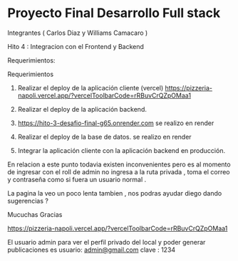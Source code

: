 # Proyecto Final Desarrollo Full stack

Integrantes ( Carlos Diaz y Williams Camacaro )

Hito 4 : Integracion con el Frontend y Backend 

Requerimientos:

Requerimientos
1. Realizar el deploy de la aplicación cliente (vercel)
   https://pizzeria-napoli.vercel.app/?vercelToolbarCode=rRBuvCrQZpOMaa1

3. Realizar el deploy de la aplicación backend.
4. https://hito-3-desafio-final-g65.onrender.com
   se realizo en render 

5. Realizar el deploy de la base de datos.
  se realizo en render 

7. Integrar la aplicación cliente con la aplicación backend en producción.

En relacion a este punto todavia existen inconvenientes pero es al momento de ingresar con el roll de admin no ingresa a la ruta privada , toma el correo y contraseña como si fuera un usuario normal .

La pagina la veo un poco lenta tambien , nos podras ayudar diego dando sugerencias ? 

Mucuchas Gracias 
   


https://pizzeria-napoli.vercel.app/?vercelToolbarCode=rRBuvCrQZpOMaa1

El usuario admin para ver el perfil privado del local y poder generar publicaciones  es 
usuario: admin@gmail.com
clave : 1234


